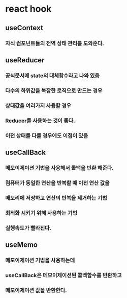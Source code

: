 # react hook

## useContext

### 자식 컴포넌트들의 전역 상태 관리를 도와준다.

## useReducer
### 공식문서에 state의 대체함수라고 나와 있음
### 다수의 하위값을 복잡한 로직으로 만드는 경우
### 상태값을 여러가지 사용할 경우
### Reducer를 사용하는 것이 좋다.
### 이전 상태를 다룰 경우에도 이점이 있음

## useCallBack
### 메모이제이션 기법을 사용해서 콜백을 반환 해준다.
### 컴퓨터가 동일한 연산을 반복할 때 이전 연산 값을 
### 메모리에 저장하고 연산의 반복을 제거하는 기법
### 최적화 시키기 위해 사용하는 기법
### 실행속도가 빨라진다.


## useMemo
### 메모이제이션 기법을 사용하는데
### useCallBack은 메모이제이션된 콜백함수를 반환하고
### 메모이제이션 값을 반환한다.